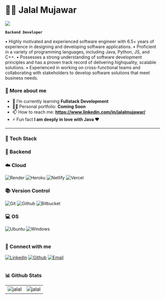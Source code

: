 # 🏄‍♂️ Jalal Mujawar
![](https://komarev.com/ghpvc/?username=jalalm07&label=🍨_Nice_To_Meet_U!_You+are+my+visitor+No.)

**`Backend Developer`**

• Highly motivated and experienced software engineer with 6.5+ years of experience in designing and developing software
applications.
• Proficient in a variety of programming languages, including Java, Python, JS, and C++.
• Possesses a strong understanding of software development principles and has a proven track record of delivering highquality,
scalable solutions.
• Experienced in working on cross-functional teams and collaborating with stakeholders to develop software solutions that
meet business needs.

### 🚀 More about me

- 🌱 I’m currently learning **Fullstack Development**
- 👨‍💻 Personal portfolio: **Coming Soon**
- 📫 How to reach me: **https://www.linkedin.com/in/jalalmujawar/**
- ⚡ Fun fact **I am deeply in love with Java ❤️**

---

### 🧰 Tech Stack

### 🔧 Backend


### ☁️ Cloud

![Render](https://img.shields.io/badge/Render-46E3B7?style=for-the-badge&logo=render&logoColor=white)
![Heroku](https://img.shields.io/badge/heroku-%23430098.svg?style=for-the-badge&logo=heroku&logoColor=white)
![Netlify](https://img.shields.io/badge/netlify-%23CC0000.svg?style=for-the-badge&logo=netlify&logoColor=white)
![Vercel](https://img.shields.io/badge/vercel-%23000000.svg?style=for-the-badge&logo=vercel&logoColor=white)
<br/>

### 📚 Version Control

![Git](https://img.shields.io/badge/GIT-E44C30?style=for-the-badge&logo=git&logoColor=white)
![Github](https://img.shields.io/badge/github-black.svg?style=for-the-badge&logo=github&logoColor=white)
![Bitbucket](https://img.shields.io/badge/bitbucket-%230A0FFF.svg?style=for-the-badge&logo=bitbucket&logoColor=white)
<br/>

### 💻 OS

![Ubuntu](https://img.shields.io/badge/Ubuntu-E95420?style=for-the-badge&logo=ubuntu&logoColor=white)
![Windows](https://img.shields.io/badge/Windows-0078D6?style=for-the-badge&logo=windows&logoColor=white)
<br/>

#

### 🔗 Connect with me

[![Linkedin](https://img.shields.io/badge/linked%20in-blue.svg?style=for-the-badge&logo=linkedin&logoColor=white)](https://www.linkedin.com/in/jalalmujawar/)
[![Github](https://img.shields.io/badge/github-black.svg?style=for-the-badge&logo=github&logoColor=white)](https://github.com/jalalm07)
[![Email](https://img.shields.io/badge/email-red.svg?style=for-the-badge&logo=gmail&logoColor=white)](mailto:j.mujawar257@gmail.com)

#

### 📊 Github Stats

<table>
  <tr>
    <td><img src="https://github-readme-stats.vercel.app/api?username=jalalm07&show_icons=true&locale=en&theme=highcontrast&hide_border=true" alt="jalal" /></td>
    <td><img src="https://github-readme-stats.vercel.app/api/top-langs?username=jalalm07&show_icons=true&locale=en&layout=compact&theme=highcontrast&hide_border=true" alt="jalal" /></td
  </tr>
</table>

#
